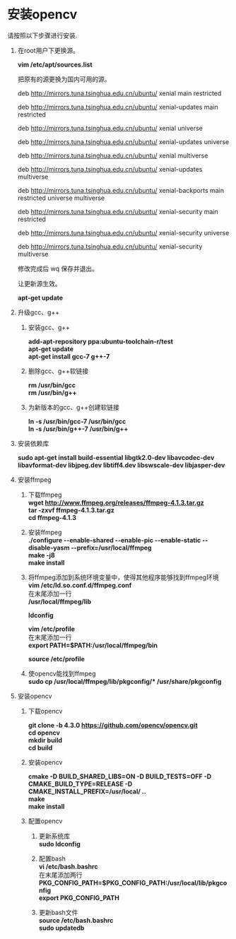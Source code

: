 # 安装opencv<a name="ZH-CN_TOPIC_0228768065"></a>

请按照以下步骤进行安装.

1.  在root用户下更换源。


    **vim /etc/apt/sources.list**
       
    把原有的源更换为国内可用的源。
    
    deb http://mirrors.tuna.tsinghua.edu.cn/ubuntu/ xenial main restricted
     
    deb http://mirrors.tuna.tsinghua.edu.cn/ubuntu/ xenial-updates main restricted
    
    deb http://mirrors.tuna.tsinghua.edu.cn/ubuntu/ xenial universe
    
    deb http://mirrors.tuna.tsinghua.edu.cn/ubuntu/ xenial-updates universe
    
    deb http://mirrors.tuna.tsinghua.edu.cn/ubuntu/ xenial multiverse
    
    deb http://mirrors.tuna.tsinghua.edu.cn/ubuntu/ xenial-updates multiverse
    
    deb http://mirrors.tuna.tsinghua.edu.cn/ubuntu/ xenial-backports main restricted universe multiverse
    
    deb http://mirrors.tuna.tsinghua.edu.cn/ubuntu/ xenial-security main restricted
    
    deb http://mirrors.tuna.tsinghua.edu.cn/ubuntu/ xenial-security universe
    
    deb http://mirrors.tuna.tsinghua.edu.cn/ubuntu/ xenial-security multiverse
    
    修改完成后 wq 保存并退出。    
    
    让更新源生效。 
    
    **apt-get update**


2.  升级gcc、g++
    1.  安装gcc、g++  

        **add-apt-repository ppa:ubuntu-toolchain-r/test**  
        **apt-get update**  
        **apt-get install gcc-7 g++-7**
        
    2.  删除gcc、g++软链接 
      
        **rm /usr/bin/gcc**  
        **rm /usr/bin/g++**

    3.  为新版本的gcc、g++创建软链接  

        **ln -s /usr/bin/gcc-7 /usr/bin/gcc**  
        **ln -s /usr/bin/g++-7 /usr/bin/g++**

3.  安装依赖库   

    **sudo apt-get install build-essential libgtk2.0-dev libavcodec-dev libavformat-dev libjpeg.dev libtiff4.dev libswscale-dev libjasper-dev**  
    
4. 安装ffmpeg  

   1. 下载ffmpeg  
      **wget http://www.ffmpeg.org/releases/ffmpeg-4.1.3.tar.gz**  
      **tar -zxvf ffmpeg-4.1.3.tar.gz**  
      **cd ffmpeg-4.1.3**  

   2. 安装ffmpeg  
      **./configure --enable-shared --enable-pic --enable-static --disable-yasm --prefix=/usr/local/ffmpeg**  
      **make -j8**  
      **make install**

   3.  将ffmpeg添加到系统环境变量中，使得其他程序能够找到ffmpeg环境  
       **vim /etc/ld.so.conf.d/ffmpeg.conf**  
       在末尾添加一行    
       **/usr/local/ffmpeg/lib** 
  
       **ldconfig**  

       **vim /etc/profile**   
       在末尾添加一行    
       **export PATH=$PATH:/usr/local/ffmpeg/bin**   
 
       **source /etc/profile** 
   	
   4. 使opencv能找到ffmpeg  
      **sudo cp /usr/local/ffmpeg/lib/pkgconfig/\*  /usr/share/pkgconfig**

5.  安装opencv
	1.  下载opencv    

    	**git clone -b 4.3.0 https://github.com/opencv/opencv.git**  
    	**cd opencv**  
    	**mkdir build**  
    	**cd build**  

	2.  安装opencv  

    	**cmake -D BUILD_SHARED_LIBS=ON -D BUILD_TESTS=OFF -D CMAKE_BUILD_TYPE=RELEASE -D CMAKE_INSTALL_PREFIX=/usr/local/ ..**  
    	**make**  
    	**make install**  

	3.  配置opencv  
    
    	1.  更新系统库  
        	**sudo ldconfig**
    	2.  配置bash  
        	**vi /etc/bash.bashrc**   
        	在末尾添加两行  
        	**PKG_CONFIG_PATH=$PKG_CONFIG_PATH:/usr/local/lib/pkgconfig**  
        	**export PKG_CONFIG_PATH**
    
    	3.  更新bash文件  
        	**source /etc/bash.bashrc**  
        	**sudo updatedb**

